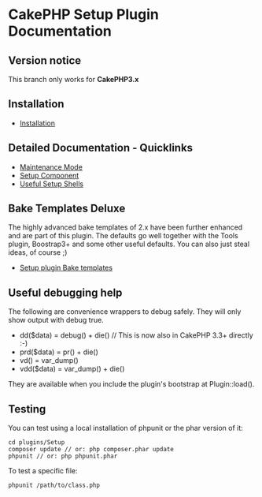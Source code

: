 # CakePHP Setup Plugin Documentation

## Version notice

This branch only works for **CakePHP3.x**

## Installation
* [Installation](Install.md)

## Detailed Documentation - Quicklinks
* [Maintenance Mode](Maintenance/Maintenance.md)
* [Setup Component](Component/Setup.md)
* [Useful Setup Shells](Console/Shells.md)

## Bake Templates Deluxe
The highly advanced bake templates of 2.x have been further enhanced and are part of this plugin.
The defaults go well together with the Tools plugin, Boostrap3+ and some other useful defaults.
You can also just steal ideas, of course ;)
* [Setup plugin Bake templates](Console/Bake.md)

## Useful debugging help
The following are convenience wrappers to debug safely. They will only show output with debug true.

* dd($data) = debug() + die() // This is now also in CakePHP 3.3+ directly :-)
* prd($data) = pr() + die()
* vd() = var_dump()
* vdd($data) = var_dump() + die()

They are available when you include the plugin's bootstrap at Plugin::load().

## Testing
You can test using a local installation of phpunit or the phar version of it:

	cd plugins/Setup
	composer update // or: php composer.phar update
	phpunit // or: php phpunit.phar

To test a specific file:

	phpunit /path/to/class.php

